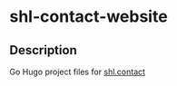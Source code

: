 # shl-contact-website

## Description

Go Hugo project files for [shl.contact](https://shl.contact)
